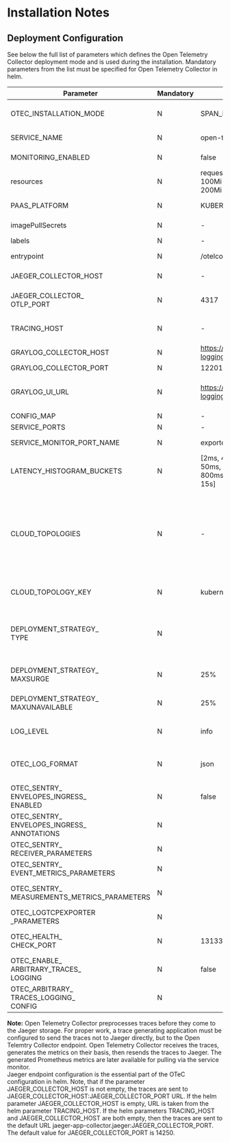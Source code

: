 # Installation Notes

## Deployment Configuration

See below the full list of parameters which defines the Open Telemetry Collector deployment mode and is used during the
installation. Mandatory parameters from the list must be specified for Open Telemetry Collector in helm.  

| Parameter                                         | Mandatory | Default                                                                                                                                               | Value Example                | Description                                                                                                                                                                                                                                                                                             |
|---------------------------------------------------|-----------|-------------------------------------------------------------------------------------------------------------------------------------------------------|------------------------------|---------------------------------------------------------------------------------------------------------------------------------------------------------------------------------------------------------------------------------------------------------------------------------------------------------|
| OTEC_INSTALLATION_MODE                            | N         | SPAN_METRICS_PROCESSOR                                                                                                                                | `SPAN_METRICS_PROCESSOR`     | The type of OOB configuration (SPAN_METRICS_PROCESSOR or SENTRY_ENVELOPES_PROCESSING)                                                                                                                                                                                                                   |
| SERVICE_NAME                                      | N         | open-telemetry-collector                                                                                                                              | `open-telemetry-collector`   | The Kubernetes service name for Open Telemetry Collector.                                                                                                                                                                                                                                               |
| MONITORING_ENABLED                                | N         | false                                                                                                                                                 | `false`                      | Disables and enables the service monitor.                                                                                                                                                                                                                                                               |
| resources                                         | N         | requests: cpu: 100m  memory: 100Mi  limits: cpu: 200m memory: 200Mi                                                                                   |                              | Set up this object to use custom profiles configuration.                                                                                                                                                                                                                                                |
| PAAS_PLATFORM                                     | N         | KUBERNETES                                                                                                                                            | 'KUBERNETES' or 'OPENSHIFT'  | The name of type cloud environment                                                                                                                                                                                                                                                                      |
| imagePullSecrets                                  | N         | -                                                                                                                                                     |                              | K8s imagePullSecrets for private registry access.                                                                                                                                                                                                                                                       |
| labels                                            | N         | -                                                                                                                                                     |                              | The Kubernetes labels setup.                                                                                                                                                                                                                                                                            |
| entrypoint                                        | N         | /otelcol-contrib                                                                                                                                      | /otelcol-contrib             | The path to the opentelemetry binary.                                                                                                                                                                                                                                                                   |
| JAEGER_COLLECTOR_HOST                             | N         | -                                                                                                                                                     | jaeger-app-collector.jaeger  | The Jaeger hostname or IP.                                                                                                                                                                                                                                                                              |
| JAEGER_COLLECTOR_<br>OTLP_PORT                    | N         | 4317                                                                                                                                                  | 4317                         | The port for the Jaeger service OpenTelemetry Protocol span reporting API.                                                                                                                                                                                                                              |
| TRACING_HOST                                      | N         | -                                                                                                                                                     | jaeger-app-collector.jaeger  | Jaeger URL. It is used if JAEGER_COLLECTOR_HOST is not set.                                                                                                                                                                                                                                             |
| GRAYLOG_COLLECTOR_HOST                            | N         | [https://graylog-logging.${CLOUD_PUBLIC_HOST}](https://github.com/Netcracker/qubership-open-telemetry-collector/blob/main/docs/installation-notes.md) |                              | The Graylog hostname or IP to which OTeC sends data from traces                                                                                                                                                                                                                                         |
| GRAYLOG_COLLECTOR_PORT                            | N         | 12201                                                                                                                                                 | 12201                        | The port for the Graylog service.                                                                                                                                                                                                                                                                       |
| GRAYLOG_UI_URL                                    | N         | [https://graylog-logging.${CLOUD_PUBLIC_HOST}](https://github.com/Netcracker/qubership-open-telemetry-collector/blob/main/docs/installation-notes.md) |                              | The Graylog hostname or IP. It is used if GRAYLOG_COLLECTOR_HOST is not set.                                                                                                                                                                                                                            |
| CONFIG_MAP                                        | N         | -                                                                                                                                                     |                              | Config map customization.                                                                                                                                                                                                                                                                               |
| SERVICE_PORTS                                     | N         | -                                                                                                                                                     |                              | Customization for service.ports.                                                                                                                                                                                                                                                                        |
| SERVICE_MONITOR_PORT_NAME                         | N         | exporter-prom                                                                                                                                         | exporter-prom                | Customization for ServiceMonitor port.                                                                                                                                                                                                                                                                  |
| LATENCY_HISTOGRAM_BUCKETS                         | N         | [2ms, 4ms, 6ms, 8ms, 10ms, 50ms, 100ms, 200ms, 400ms, 800ms, 1s, 1400ms, 2s, 5s, 10s, 15s]                                                            | [100ms, 1s, 10s]             | The list of durations defining the latency histogram buckets. If it is not set, the default list is used.                                                                                                                                                                                               |
| CLOUD_TOPOLOGIES                                  | N         | -                                                                                                                                                     |                              | Array of topology settings for topologySpreadConstraints. Each array element must contain at least 'topologyKey' attribute. Other supported attributes are 'maxSkew' and 'whenUnsatisfiable', which are optional. This parameter has higher priority over CLOUD_TOPOLOGY_KEY. Should not be an empty list. |
| CLOUD_TOPOLOGY_KEY                                | N         | kubernetes.io/hostname                                                                                                                                |                              | Defines topologyKey in topologySpreadConstraints. This is a BWC parameter.                                                                                                                                                                                                                              |
| DEPLOYMENT_STRATEGY_<br>TYPE                      | N         |                                                                                                                                                       |                              | The Kubernetes rolling update deployment strategy. Possible values are "recreate", "best_effort_controlled_rollout", "ramped_slow_rollout", and "custom_rollout".                                                                                                                                       |
| DEPLOYMENT_STRATEGY_<br>MAXSURGE                  | N         | 25%                                                                                                                                                   | 25%                          | The parameter sets maxSurge if DEPLOYMENT_STRATEGY_TYPE is "custom_rollout".                                                                                                                                                                                                                            |
| DEPLOYMENT_STRATEGY_<br>MAXUNAVAILABLE            | N         | 25%                                                                                                                                                   | 25%                          | The parameter sets maxUnavailable if DEPLOYMENT_STRATEGY_TYPE is "custom_rollout".                                                                                                                                                                                                                      |
| LOG_LEVEL                                         | N         | info                                                                                                                                                  | info                         | The parameter indicates the OTeC log level. The possible values are "debug", "info", "warn", and "error".                                                                                                                                                                                               |
| OTEC_LOG_FORMAT                                   | N         | json                                                                                                                                                  | text                         | The parameter allows to specify log format. It might be convenient to use text format for dev purposes. Json is strongly recommended on prod.                                                                                                                                                           |
| OTEC_SENTRY_<br>ENVELOPES_INGRESS_<br>ENABLED     | N         | false                                                                                                                                                 | true                         | The parameter allows to enable the default sentry ingress.                                                                                                                                                                                                                                              |
| OTEC_SENTRY_<br>ENVELOPES_INGRESS_<br>ANNOTATIONS | N         |                                                                                                                                                       | string map in YAML format    | The parameter allows to specify the annotations map for the sentry ingress.                                                                                                                                                                                                                             |
| OTEC_SENTRY_<br>RECEIVER_PARAMETERS               | N         |                                                                                                                                                       | Object                       | The parameter allows to customize sentry receiver parameters.                                                                                                                                                                                                                                           |
| OTEC_SENTRY_<br>EVENT_METRICS_PARAMETERS          | N         |                                                                                                                                                       | Object                       | The parameter allows to customize setry event metrics parameters.                                                                                                                                                                                                                                       |
| OTEC_SENTRY_<br>MEASUREMENTS_METRICS_PARAMETERS   | N         |                                                                                                                                                       | Object                       | The parameter allows to customize setry measurements metrics parameters.                                                                                                                                                                                                                                |
| OTEC_LOGTCPEXPORTER<br>_PARAMETERS                | N         |                                                                                                                                                       | Object                       | The parameter allows to customize logtcpexporter parameters.                                                                                                                                                                                                                                            |
| OTEC_HEALTH_<br>CHECK_PORT                        | N         | 13133                                                                                                                                                 | 13133                        | The parameter allows to customize OTeC health check port wich is used for liveness and readiness probes                                                                                                                                                                                                 |
| OTEC_ENABLE_<br>ARBITRARY_TRACES_<br>LOGGING      | N         | false                                                                                                                                                 | false                        | The parameter allows to enable arbitrary traces logging.                                                                                                                                                                                                                                                |
| OTEC_ARBITRARY_<br>TRACES_LOGGING_<br>CONFIG      | N         |                                                                                                                                                       | Object                       | The parameter allows to customize arbitrary traces logging configuration.                                                                                                                                                                                                                               |

**Note:** Open Telemetry Collector preprocesses traces before they come to the Jaeger storage. For proper work, a trace
generating application must be configured to send the traces not to Jaeger directly, but to the Open Telemtry Collector
endpoint. Open Telemetry Collector receives the traces, generates the metrics on their basis, then resends the traces to
Jaeger. The generated Prometheus metrics are later available for pulling via the service monitor.  
Jaeger endpoint configuration is the essential part of the OTeC configuration in helm. Note, that if the parameter
JAEGER_COLLECTOR_HOST is not empty, the traces are sent to JAEGER_COLLECTOR_HOST:JAEGER_COLLECTOR_PORT URL. If the helm
parameter JAEGER_COLLECTOR_HOST is empty, URL is taken from the helm parameter TRACING_HOST. If the helm parameters
TRACING_HOST and JAEGER_COLLECTOR_HOST are both empty, then the traces are sent to the default URL
jaeger-app-collector.jaeger:JAEGER_COLLECTOR_PORT. The default value for JAEGER_COLLECTOR_PORT is 14250.  